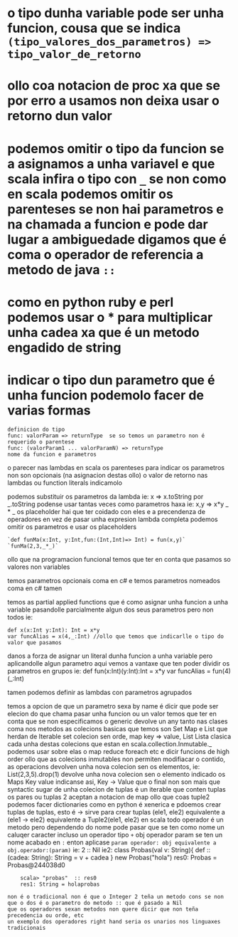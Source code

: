 # o tipo dunha variable pode ser unha funcion, cousa que se indica `(tipo_valores_dos_parametros) => tipo_valor_de_retorno`
# ollo coa notacion de proc xa que se por erro a usamos non deixa usar o retorno dun valor
# podemos omitir o tipo da funcion se a asignamos a unha variavel e que scala infira o tipo con `_` se non como en scala podemos omitir os parenteses se non hai parametros e na chamada a funcion e pode dar lugar a ambiguedade digamos que é coma o operador de referencia a metodo de java `::`
# como en python ruby e perl podemos usar o * para multiplicar unha cadea xa que é un metodo engadido de string
# indicar o tipo dun parametro que é unha funcion podemolo facer de varias formas
	definicion do tipo
	func: valorParam => returnType  se so temos un parametro non é requerido o parentese
	func: (valorParam1 ... valorParamN) => returnType
	nome da funcion e parametros 
o parecer nas lambdas en scala os parenteses para indicar os parametros non son opcionais (na asignacion destas ollo)
o valor de retorno nas lambdas ou function literals indicamolo

podemos substituir os parametros da lambda ie: x => x.toString por _.toString podense usar tantas veces como parametros haxa ie: x,y => x*y _ * _
os placeholder hai que ter coidado con eles e a precendenza de operadores
en vez de pasar unha expresion lambda completa podemos omitir os parametros e usar os placeholders

	`def funMa(x:Int, y:Int,fun:(Int,Int)=> Int) = fun(x,y)`
	`funMa(2,3,_*_)`

ollo que na programacion funcional temos que ter en conta que pasamos so valores non variables

temos parametros opcionais coma en c# e temos parametros nomeados coma en c# tamen

temos as partial applied functions que é como asignar unha funcion a unha variable pasandolle parcialmente algun dos seus parametros pero non todos ie:

	def x(x:Int y:Int): Int = x*y
	var funcAlias = x(4,_:Int) //ollo que temos que indicarlle o tipo do valor que pasamos
danos a forza de asignar un literal dunha funcion a unha variable pero aplicandolle algun parametro
aqui vemos a vantaxe que ten poder dividir os parametros en grupos ie:
	def fun(x:Int)(y:Int):Int  = x*y
	var funcAlias = fun(4)(_:Int)

tamen podemos definir as lambdas con parametros agrupados

temos a opcion de que un parametro sexa by name é dicir que pode ser elecion do que chama pasar unha funcion ou un valor
temos que ter en conta que se non especificamos o generic devolve un any tanto nas clases coma nos metodos
as colecions basicas que temos son Set Map e List que herdan de Iterable
set colecion sen orde, map key => value, List Lista clasica
cada unha destas colecions que estan en scala.collection.Inmutable._ podemos usar sobre elas o map reduce foreach etc
e dicir funcions de high order ollo que as colecions inmutables non permiten modifiacar o contido, as operacions devolven unha nova colecion sen os elementos,
ie:
	List(2,3,5).drop(1) devolve unha nova colecion sen o elemento indicado
os Maps Key value indicanse asi, Key -> Value que o final non son mais que syntactic sugar de unha colecion de tuplas é un iterable que conten tuplas
os pares ou tuplas 2 aceptan a notacion de map ollo que coas tuple2 podemos facer dictionaries como en python é xenerica e pdoemos crear tuplas de tuplas,
esto é -> sirve para crear tuplas (ele1, ele2) equivalente a (ele1 -> ele2) equivalente a Tuple2(ele1, ele2)
en scala todo operador é un metodo pero dependendo do nome pode pasar que
	se ten como nome un caluqer caracter incluso un operador tipo `+` obj operador param
	se ten un nome acabado en `:` enton aplicase   `param operador: obj equivalente a obj.operador:(param)`
	ie:
		2 :: Nil
	ie2:
		class Probas(val v: String){
     			def ::(cadea: String): String = v + cadea
     		}
		new Probas("hola")
		res0: Probas = Probas@244038d0

		scala> "probas"  :: res0
		res1: String = holaprobas

	non é o tradicional non é que o Integer 2 teña un metodo cons se non que o dos é o parametro do metodo :: que é pasado a Nil
	que os operadores sexan metodos non quere dicir que non teña precedencia ou orde, etc
	un exemplo dos operadores right hand seria os unarios nos linguaxes tradicionais
